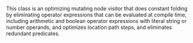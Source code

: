
This class is an optimizing mutating node visitor that does constant folding by eliminating operator expressions that can be evaluated at compile time, including arithmetic and boolean operator expressions with literal string or number operands, and optimizes location path steps, and eliminates redundant predicates.

